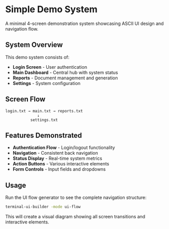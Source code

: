 # Simple Demo System

A minimal 4-screen demonstration system showcasing ASCII UI design and navigation flow.

## System Overview

This demo system consists of:
- **Login Screen** - User authentication
- **Main Dashboard** - Central hub with system status
- **Reports** - Document management and generation
- **Settings** - System configuration

## Screen Flow

```
login.txt → main.txt → reports.txt
              ↓
           settings.txt
```

## Features Demonstrated

- **Authentication Flow** - Login/logout functionality
- **Navigation** - Consistent back navigation
- **Status Display** - Real-time system metrics
- **Action Buttons** - Various interactive elements
- **Form Controls** - Input fields and dropdowns

## Usage

Run the UI flow generator to see the complete navigation structure:

```bash
terminal-ui-builder -mode ui-flow
```

This will create a visual diagram showing all screen transitions and interactive elements.